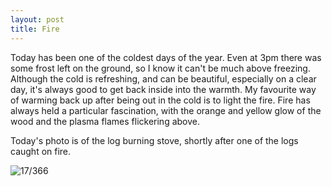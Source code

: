 ```yaml
---
layout: post
title: Fire
---
```

Today has been one of the coldest days of the year. Even at 3pm there was some frost left on the ground, so I know it can't be much above freezing. Although the cold is refreshing, and can be beautiful, especially on a clear day, it's always good to get back inside into the warmth. My favourite way of warming back up after being out in the cold is to light the fire. Fire has always held a particular fascination, with the orange and yellow glow of the wood and the plasma flames flickering above.
<!--break-->
Today's photo is of the log burning stove, shortly after one of the logs caught on fire.

![17/366](media.humanboring.net/photos/2016-01-17.jpeg)